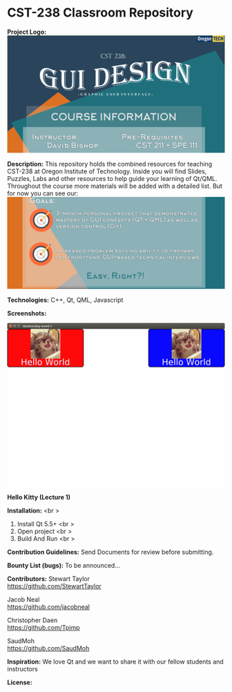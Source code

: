 # CST-238 Classroom Repository

<b>Project Logo:</b>
![Alt text](/Images/Logo.png)

<b>Description:</b>
This repository holds the combined resources for teaching CST-238 at Oregon Institute of Technology. 
Inside you will find Slides, Puzzles, Labs and other resources to help guide your learning of Qt/QML.
Throughout the course more materials will be added with a detailed list. But for now you can see our:
![Alt text](/Images/Goals.png)

<b>Technologies:</b>
C++, Qt, QML, Javascript

<b>Screenshots:</b>

![Alt text](/Images/Week-1-screenshot.png)
<br />
<b>Hello Kitty (Lecture 1)</b>


<b>Installation:</b> <br \>
1.  Install Qt 5.5+ <br \>
2.  Open project <br \>
3.  Build And Run <br \>

<b>Contribution Guidelines:</b>
Send Documents for review before submitting.

<b>Bounty List (bugs):</b>
To be announced...

<b>Contributors:</b>
Stewart Taylor<br />
https://github.com/StewartTaylor<br />

Jacob Neal<br />
https://github.com/jacobneal<br />

Christopher Daen<br />
https://github.com/Tpimp<br />

SaudMoh<br />
https://github.com/SaudMoh<br />


<b>Inspiration:</b>
We love Qt and we want to share it with our fellow students and instructors

<b>License:</b>
